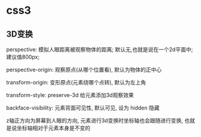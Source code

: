 # css3

## 3D变换

  perspective: 模拟人眼距离被观察物体的距离; 默认无,也就是说在一个2d平面中; 建议值800px;

  perspective-origin: 观察原点(从哪个位置看), 默认为物体的正中心

  transform-origin: 变形原点(元素绕哪个点转), 默认为左上角

  transform-style: preserve-3d 给元素添加3d观察效果

  backface-visibility: 元素背面可见性, 默认可见, 设为 hidden 隐藏

  z轴正方向为屏幕到人眼的方向, 元素进行3d变换时坐标轴也会跟随进行变换, 也就是说坐标轴相对于元素本身是不变的